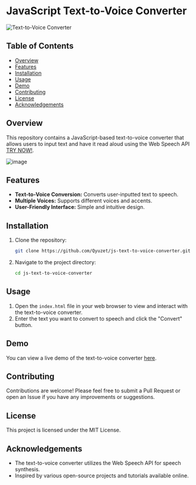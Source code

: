 # JavaScript Text-to-Voice Converter

![Text-to-Voice Converter](https://img.shields.io/badge/Text--to--Voice%20Converter-JavaScript-green)

## Table of Contents
- [Overview](#overview)
- [Features](#features)
- [Installation](#installation)
- [Usage](#usage)
- [Demo](#demo)
- [Contributing](#contributing)
- [License](#license)
- [Acknowledgements](#acknowledgements)

## Overview

This repository contains a JavaScript-based text-to-voice converter that allows users to input text and have it read aloud using the Web Speech API [TRY NOW!](https://qyuzet.github.io/js-text-to-voice-converter/).

![image](https://github.com/user-attachments/assets/5a9ad6b7-5551-4979-9824-fec5e09b3f4f)


## Features

- **Text-to-Voice Conversion:** Converts user-inputted text to speech.
- **Multiple Voices:** Supports different voices and accents.
- **User-Friendly Interface:** Simple and intuitive design.

## Installation

1. Clone the repository:
    ```bash
    git clone https://github.com/Qyuzet/js-text-to-voice-converter.git
    ```
2. Navigate to the project directory:
    ```bash
    cd js-text-to-voice-converter
    ```

## Usage

1. Open the `index.html` file in your web browser to view and interact with the text-to-voice converter.
2. Enter the text you want to convert to speech and click the "Convert" button.

## Demo

You can view a live demo of the text-to-voice converter [here](https://qyuzet.github.io/js-text-to-voice-converter/).

## Contributing

Contributions are welcome! Please feel free to submit a Pull Request or open an Issue if you have any improvements or suggestions.

## License

This project is licensed under the MIT License.

## Acknowledgements

- The text-to-voice converter utilizes the Web Speech API for speech synthesis.
- Inspired by various open-source projects and tutorials available online.
